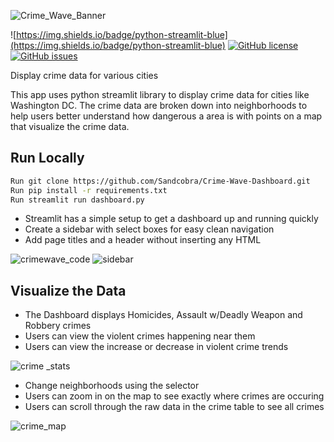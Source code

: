 ![Crime_Wave_Banner](https://user-images.githubusercontent.com/20058009/174626710-23055f36-ece9-4686-a808-8de222bb98d0.png)

![https://img.shields.io/badge/python-streamlit-blue](https://img.shields.io/badge/python-streamlit-blue)
[![GitHub license](https://img.shields.io/github/license/Sandcobra/Crime-Wave-Dashboard)](https://github.com/Sandcobra/Crime-Wave-Dashboard/blob/main/LICENSE)
[![GitHub issues](https://img.shields.io/github/issues/Sandcobra/Crime-Wave-Dashboard)](https://github.com/Sandcobra/Crime-Wave-Dashboard/issues)

Display crime data for various cities

This app uses python streamlit library to display crime data for cities like Washington DC. The crime data are broken down into neighborhoods to help users better understand how dangerous a area is with points on a map that visualize the crime data.

## Run Locally
```bash
Run git clone https://github.com/Sandcobra/Crime-Wave-Dashboard.git
Run pip install -r requirements.txt
Run streamlit run dashboard.py
```

- Streamlit has a simple setup to get a dashboard up and running quickly
- Create a sidebar with select boxes for easy clean navigation
- Add page titles and a header without inserting any HTML

![crimewave_code](https://user-images.githubusercontent.com/20058009/174624366-f796e886-bf4a-4cbb-ab4c-5d80118e935a.png)
![sidebar](https://user-images.githubusercontent.com/20058009/174631863-d8878ff0-be8e-48d1-a8c5-2b8c5056a39b.JPG)

## Visualize the Data
- The Dashboard displays Homicides, Assault w/Deadly Weapon and Robbery crimes
- Users can view the violent crimes happening near them
- Users can view the increase or decrease in violent crime trends


![crime _stats](https://user-images.githubusercontent.com/20058009/174632652-57f9299e-2771-41f6-a63e-ca4d995e1686.JPG)


- Change neighborhoods using the selector 
- Users can zoom in on the map to see exactly where crimes are occuring
- Users can scroll through the raw data in the crime table to see all crimes

![crime_map](https://user-images.githubusercontent.com/20058009/174633508-d60fbcbb-8ce3-4940-9cf6-922d22bc06da.JPG)
